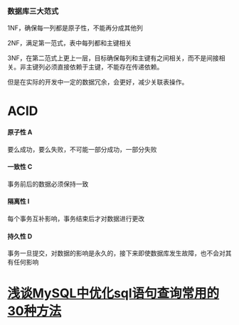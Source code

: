 ### 数据库三大范式

1NF，确保每一列都是原子性，不能再分成其他列

2NF，满足第一范式，表中每列都和主键相关

3NF，在第二范式上更上一层，目标确保每列和主键有之间相关，而不是间接相关。非主键列必须直接依赖于主键，不能存在传递依赖。

但是在实际的开发中一定的数据冗余，会更好，减少关联表操作。







# ACID

#### 原子性 A

要么成功，要么失败，不可能一部分成功，一部分失败

#### 一致性 C

事务前后的数据必须保持一致

#### 隔离性 I

每个事务互补影响，事务结束后才对数据进行更改

#### 持久性 D

事务一旦提交，对数据的影响是永久的，接下来即使数据库发生故障，也不会对其有任何影响





# [浅谈MySQL中优化sql语句查询常用的30种方法](https://www.cnblogs.com/lonnie/p/8320095.html)
